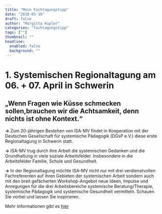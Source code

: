 ```yaml
---
title: "Mein Fachtagungstipp"
date: "2018-03-10"
draft: false
author: "Margitta Kupler"
categories: "fachtagungstipp"
tags: [""]
thumbnail: ""
headline:
  enabled: false
  background: ""
---
```


# 1. Systemischen Regionaltagung am 06. + 07. April in Schwerin 
## „Wenn Fragen wie Küsse schmecken sollen,brauchen wir die Achtsamkeit, denn nichts ist ohne Kontext.“

**→** Zum 20-jährigen Bestehen von ISA-MV findet in Kooperation mit der
Deutschen Gesellschaft für systemische Pädagogik (DGsP e.V.) diese erste
Regionaltagung in Schwerin statt.

<!--more-->

**→** ISA-MV trug durch ihre Arbeit die systemischen Gedanken und die
Grundhaltung in viele soziale Arbeitsfelder. Insbesondere in die Arbeitsfelder
Familie, Schule und Gesundheit.

**→** In der Regionaltagung möchte ISA-MV nicht nur mit drei verdienstvollen
Fachreferenten auf ihren Gebieten der systemischen Arbeit sondern auch mit den
breit gefächerten Workshop-Angebot neue Ideen, Impulse und Anregungen für die
drei Arbeitsbereiche systemische Beratung/​Therapie, systemische Pädagogik und
systemische Gesundheit vermitteln. Schauen Sie vorbei und lassen Sie
inspirieren.

Mehr Informationen gibt es [hier](http://www.komm-unikat-ion.de/index.htm
"Regionaltagung")

